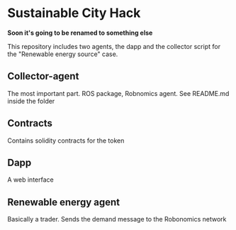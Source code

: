 Sustainable City Hack
=====================

**Soon it's going to be renamed to something else**

This repository includes two agents, the dapp and the collector script for the "Renewable energy source" case.

Collector-agent
---------------

The most important part. ROS package, Robnomics agent. See README.md inside the folder

Contracts
---------

Contains solidity contracts for the token

Dapp
----

A web interface

Renewable energy agent
----------------------

Basically a trader. Sends the demand message to the Robonomics network

